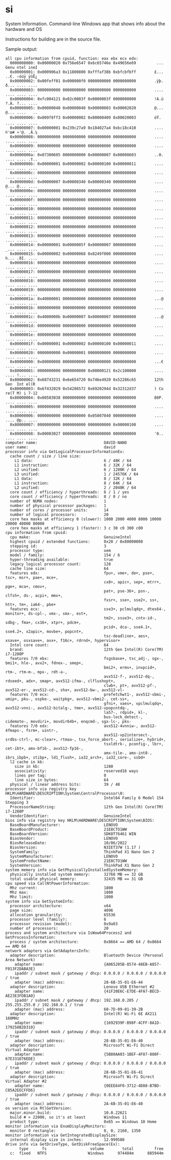 # si
System Information. Command-line Windows app that shows info about the hardware and OS

Instructions for building are in the source file.

Sample output:

    all cpu information from cpuid, function: eax ebx ecx edx:
      0000000000: 0x00000020 0x756e6547 0x6c65746e 0x49656e69         ... Genu ntel ineI 
      0x00000001: 0x000906a3 0x11800800 0xfffaf38b 0xbfcbfbff        £... ..€. ‹óúÿ ÿûË¿ 
      0x00000002: 0x00feff01 0x000000f0 0000000000 0000000000        .ÿþ. ð... .... .... 
      0x00000003: 0000000000 0000000000 0000000000 0000000000        .... .... .... .... 
      0x00000004: 0xfc004121 0x02c0003f 0x0000003f 0000000000        !A.ü ?.À. ?... .... 
      0x00000005: 0x00000040 0x00000040 0x00000003 0x00002020        @... @... ....   .. 
      0x00000006: 0x009f8ff3 0x00000002 0x00000409 0x00020003        óŸ. .... .... .... 
      0x00000007: 0x00000001 0x239c27a9 0x184027a4 0xbc18c410        .... ©'œ# ¤'@. .Ä.¼ 
      0x00000008: 0000000000 0000000000 0000000000 0000000000        .... .... .... .... 
      0x00000009: 0000000000 0000000000 0000000000 0000000000        .... .... .... .... 
      0x0000000a: 0x07300605 0000000000 0x00000007 0x00008603        ..0. .... .... .†.. 
      0x0000000b: 0x00000001 0x00000002 0x00000100 0x00000011        .... .... .... .... 
      0x0000000c: 0000000000 0000000000 0000000000 0000000000        .... .... .... .... 
      0x0000000d: 0x00000007 0x00000340 0x00000340 0000000000        .... @... @... .... 
      0x0000000e: 0000000000 0000000000 0000000000 0000000000        .... .... .... .... 
      0x0000000f: 0000000000 0000000000 0000000000 0000000000        .... .... .... .... 
      0x00000010: 0000000000 0000000000 0000000000 0000000000        .... .... .... .... 
      0x00000011: 0000000000 0000000000 0000000000 0000000000        .... .... .... .... 
      0x00000012: 0000000000 0000000000 0000000000 0000000000        .... .... .... .... 
      0x00000013: 0000000000 0000000000 0000000000 0000000000        .... .... .... .... 
      0x00000014: 0x00000001 0x0000005f 0x00000007 0000000000        .... _... .... .... 
      0x00000015: 0x00000002 0x00000068 0x0249f000 0000000000        .... h... .ðI. .... 
      0x00000016: 0000000000 0000000000 0000000000 0000000000        .... .... .... .... 
      0x00000017: 0000000000 0000000000 0000000000 0000000000        .... .... .... .... 
      0x00000018: 0000000000 0000000000 0000000000 0000000000        .... .... .... .... 
      0x00000019: 0000000000 0000000000 0000000000 0000000000        .... .... .... .... 
      0x0000001a: 0x40000001 0000000000 0000000000 0000000000        ...@ .... .... .... 
      0x0000001b: 0000000000 0000000000 0000000000 0000000000        .... .... .... .... 
      0x0000001c: 0x4000000b 0x00000007 0x00000007 0000000000        ...@ .... .... .... 
      0x0000001d: 0000000000 0000000000 0000000000 0000000000        .... .... .... .... 
      0x0000001e: 0000000000 0000000000 0000000000 0000000000        .... .... .... .... 
      0x0000001f: 0x00000001 0x00000002 0x00000100 0x00000011        .... .... .... .... 
      0x00000020: 0000000000 0x00000001 0000000000 0000000000        .... .... .... .... 
      0x80000000: 0x80000008 0000000000 0000000000 0000000000        ...€ .... .... .... 
      0x80000001: 0000000000 0000000000 0x00000121 0x2c100800        .... .... !... ..., 
      0x80000002: 0x68743231 0x6e654720 0x746e4920 0x52286c65        12th  Gen  Int el(R 
      0x80000003: 0x6f432029 0x54286572 0x6920294d 0x32312d37        ) Co re(T M) i 7-12 
      0x80000004: 0x00503038 0000000000 0000000000 0000000000        80P. .... .... .... 
      0x80000005: 0000000000 0000000000 0000000000 0000000000        .... .... .... .... 
      0x80000006: 0000000000 0000000000 0x05007040 0000000000        .... .... @p.. .... 
      0x80000007: 0000000000 0000000000 0000000000 0x00000100        .... .... .... .... 
      0x80000008: 0x00003027 0000000000 0000000000 0000000000        '0.. .... .... .... 
    computer name:                             DAVID-NANO
    user name:                                 david
    processor info via GetLogicalProcessorInformationEx:
      cache count / size / line size:
        L1 data:                               6 / 48K / 64
        L1 instruction:                        6 / 32K / 64
        L2 unified:                            6 / 1280K / 64
        L3 unified:                            1 / 24576K / 64
        L1 data:                               8 / 32K / 64
        L1 instruction:                        8 / 64K / 64
        L2 unified:                            2 / 2048K / 64
      core count / efficiency / hyperthreads:  6 / 1 / yes
      core count / efficiency / hyperthreads:  8 / 0 / no
      number of NUMA nodes:                    1
      number of physical processor packages:   1
      number of cores / processor units:       14
      number of logical processors:            20
      core hex masks at efficiency 0 (slower): 1000 2000 4000 8000 10000 20000 40000 80000
      core hex masks at efficiency 1 (faster): 3 c 30 c0 300 c00
    cpu information from cpuid:
      cpu make:                                GenuineIntel
      highest cpuid / extended functions:      0x20 / 0x80000008
      stepping id:                             3
      processor type:                          oem
      model / family:                          154 / 6
      hyper-threading available:               true
      legacy logical processor count:          128
      cache line size:                         64
      features edx:                            fpu+, vme+, de+, pse+, tsc+, msr+, pae+, mce+, 
                                               cx8+, apic+, sep+, mtrr+, pge+, mca+, cmov+, 
                                               pat+, pse-36+, psn-, clfsh+, ds-, acpi+, mmx+, 
                                               fxsr+, sse+, sse2+, ss+, htt+, tm+, ia64-, pbe+
      features ecx:                            sse3+, pclmulqdq+, dtes64-, monitor+, ds-cpl-, vmx-, smx-, est+, 
                                               tm2+, ssse3+, cntx-id-, sdbg-, fma+, cx16+, xtpr+, pdcm+, 
                                               pcid+, dca-, sse4.1+, sse4.2+, x2apic+, movbe+, popcnt+, 
                                               tsc-deadline+, aes+, xsave+, osxsave+, avx+, f16c+, rdrnd+, hypervisor+
      Intel core count:                        64
      brand:                                   12th Gen Intel(R) Core(TM) i7-1280P
      features 7/0 ebx:                        fsgsbase+, tsc_adj-, sgx-, bmi1+, hle-, avx2+, fdnex-, smep+, 
                                               bmi2+, erms+, invpcid+, rtm-, rtm-m-, mpx-, rdt-a-, 
                                               avx512-f-, avx512-dq-, rdseed+, adx+, smap+, avx512-ifma-, clflushopt+, 
                                               clwb+, pt+, avx512-pf-, avx512-er-, avx512-cd-, sha+, avx512-bw-, avx512-vl-
      features 7/0 ecx:                        prefetchwt1-, avx512-vbmi-, umip+, pku-, ospke-, waitpkg+, avx512-vbmi2-, cet-ss+, 
                                               gfni+, vaes+, vpclmulqdq+, avx512-vnni-, avx512-bitalg-, tme+, avx512-vpopcntdq-, 
                                               la57-, rdpid+, kl-, 
                                               bus-lock_detect-, cidemote-, movdiri+, movdir64b+, enqcmd-, sgx-lc-, pks-
      features 7/0 edx:                        avx512-4vnniw-, avx512-4fmaps-, fsrm+, uintr-, 
                                               avx512-vp2intersect-, srdbs-ctrl-, mc-clear+, rtmaa-, tsx_force_abort-, serialize+, hybrid+, 
                                               tsxldtrk-, pconfig-, lbr+, cet-ibt+, amx-bf16-, avx512-fp16-, 
                                               amx-tile-, amx-int8-, ibrs_ibpb+, stibp+, ld1_flush+, ia32_arch+, ia32_core-, ssbd+
      l2 cache in kb:
        size in kb:                            1280
        associativity:                         reserved16 ways
        lines per tag:                         0
        line size in bytes:                    64
      physical / linear address bits:          39 / 48
    processor info via registry key HKLM\HARDWARE\DESCRIPTION\System\CentralProcessor\0:
      Identifier:                              Intel64 Family 6 Model 154 Stepping 3
      ProcessorNameString:                     12th Gen Intel(R) Core(TM) i7-1280P
      VendorIdentifier:                        GenuineIntel
    bios info via registry key HKLM\HARDWARE\DESCRIPTION\System\BIOS:
      BaseBoardManufacturer:                   LENOVO
      BaseBoardProduct:                        21E8CTO1WW
      BaseBoardVersion:                        SDK0T76461 WIN
      BiosVendor:                              LENOVO
      BiosReleaseDate:                         10/06/2022
      BiosVersion:                             N3IET37W (1.17 )
      SystemFamily:                            ThinkPad X1 Nano Gen 2
      SystemManufacturer:                      LENOVO
      SystemProductName:                       21E8CTO1WW
      SystemVersion:                           ThinkPad X1 Nano Gen 2
    system memory info via GetPhysicallyInstalledSystemMemory:
      physically installed system memory:      32768 MB == 32 GB
      total usable physical memory:            32435 MB == 31 GB
    cpu speed via CallNtPowerInformation:
      Mhz current:                             1800
      Mhz max:                                 1800
      Mhz limit:                               1800
    system info via GetSystemInfo:
      processor architecture:                  x64
      page size:                               4096
      allocation granularity:                  65536
      processor level (family):                6
      processor revision (model):              0x9a03
      number of processors:                    20
    process and system architecture via IsWow64Process2 and GetProcessInformation:
      process / system architecture:           0x8664 == AMD 64 / 0x8664 == AMD 64
    network adapters via GetAdaptersInfo:
      adapter description:                     Bluetooth Device (Personal Area Network)
        adapter name:                          {A065205B-8574-48EB-A857-F013F2DABA3E}
        ipaddr / subnet mask / gateway / dhcp: 0.0.0.0 / 0.0.0.0 / 0.0.0.0 / true
        adapter (mac) address:                 28-6B-35-01-E6-44
      adapter description:                     Lenovo USB Ethernet #2
        adapter name:                          {41F20E6C-E7DE-4FA7-BECD-AE23E3FDB1A0}
        ipaddr / subnet mask / gateway / dhcp: 192.168.0.205 / 255.255.255.0 / 192.168.0.1 / true
        adapter (mac) address:                 60-7D-09-01-39-2B
      adapter description:                     Intel(R) Wi-Fi 6E AX211 160MHz
        adapter name:                          {1692939F-B98F-4CFF-8A1D-179258B2D310}
        ipaddr / subnet mask / gateway / dhcp: 0.0.0.0 / 0.0.0.0 / 0.0.0.0 / true
        adapter (mac) address:                 28-6B-35-01-E6-40
      adapter description:                     Microsoft Wi-Fi Direct Virtual Adapter
        adapter name:                          {5B80AA03-1BEF-4F87-880F-67E331D76EDE}
        ipaddr / subnet mask / gateway / dhcp: 0.0.0.0 / 0.0.0.0 / 0.0.0.0 / true
        adapter (mac) address:                 28-6B-35-01-E6-41
      adapter description:                     Microsoft Wi-Fi Direct Virtual Adapter #2
        adapter name:                          {0EEE64F0-3712-4D88-B7BD-C05A2EECFFD6}
        ipaddr / subnet mask / gateway / dhcp: 0.0.0.0 / 0.0.0.0 / 0.0.0.0 / true
        adapter (mac) address:                 2A-6B-35-01-E6-40
    os version via RtlGetVersion:
      major.minor.build:                       10.0.22621
      build # > 22000, so it's at least        Windows 11
      product type:                            0x65 == Windows 10 Home
    monitor information via EnumDisplayMonitors:
      monitor 0 rectangle:                     0, 0, 2160, 1350
    monitor information via GetIntegratedDisplaySize:
      internal display size in inches:         12.999580
    drive info via GetDriveType, GetDiskFreeSpace(Ex):
          type      fs                   volume        total         free
      c:  fixed   NTFS                  Windows      974484m      885944m

